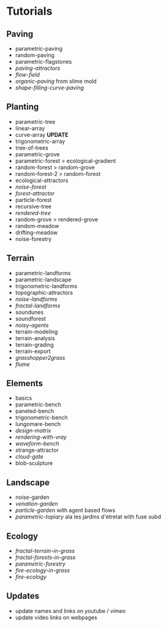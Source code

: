# Tutorials

## Paving
* parametric-paving
* random-paving
* parametric-flagstones
* *paving-attractors*
* *flow-field*
* *organic-paving* from slime mold
* *shape-filling-curve-paving*

## Planting
* parametric-tree
* linear-array
* curve-array **UPDATE**
* trigonometric-array
* tree-of-trees
* parametric-grove
* parametric-forest > ecological-gradient
* random-forest > random-grove
* random-forest-2 > random-forest
* ecological-attractors
* *noise-forest*
* *forest-attractor*
* particle-forest
* recursive-tree
* *rendered-tree*
* random-grove > rendered-grove
* random-meadow
* drifting-meadow
* noise-forestry

## Terrain
* parametric-landforms
* parametric-landscape
* trigonometric-landforms
* topographic-attractors
* *noise-landforms*
* *fractal-landforms*
* soundunes
* soundforest
* *noisy-agents*
* terrain-modeling
* terrain-analysis
* terrain-grading
* terrain-export
* *grasshopper2grass*
* *flume*

## Elements
* basics
* parametric-bench
* paneled-bench
* trigonometric-bench
* lungomare-bench
* *design-matrix*
* *rendering-with-vray*
* *waveform-bench*
* strange-attractor
* *cloud-gate*
* blob-sculpture

## Landscape
* noise-garden
* *venation-garden*
* *particle-garden* with agent based flows
* *parametric-topiary* ala les jardins d'etretat  with fuse subd

## Ecology
* *fractal-terrain-in-grass*
* *fractal-forests-in-grass*
* *parametric-forestry*
* *fire-ecology-in-grass*
* *fire-ecology*

## Updates
* update names and links on youtube / vimeo
* update video links on webpages
